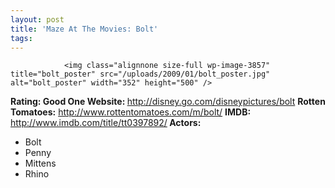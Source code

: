 ```yaml
---
layout: post
title: 'Maze At The Movies: Bolt'
tags:
---
```



                <img class="alignnone size-full wp-image-3857" title="bolt_poster" src="/uploads/2009/01/bolt_poster.jpg" alt="bolt_poster" width="352" height="500" />
<p><strong>Rating: Good One
Website: </strong><a href="http://disney.go.com/disneypictures/bolt/"><a href="http://disney.go.com/disneypictures/bolt">http://disney.go.com/disneypictures/bolt</a>
</a><strong>Rotten Tomatoes:</strong> <a href="http://www.rottentomatoes.com/m/bolt/">http://www.rottentomatoes.com/m/bolt/</a>
<strong>IMDB: </strong><a href="http://www.imdb.com/title/tt0397892/"><a href="http://www.imdb.com/title/tt0397892/">http://www.imdb.com/title/tt0397892/</a></a><strong>
Actors:</strong></p>
<ul>
    <li>Bolt</li>
    <li>Penny</li>
    <li>Mittens</li>
    <li>Rhino</li>
</ul>
